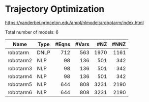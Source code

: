 # Trajectory Optimization

https://vanderbei.princeton.edu/ampl/nlmodels/robotarm/index.html

Total number of models:   6

| Name      | Type | #Eqns | #Vars | #NZ  | #NNZ |
|-----------|------|------:|------:|-----:|-----:|
| robotarm  | DNLP | 712   | 563   | 1970 | 1161 |
| robotarm2 | NLP  | 98    | 136   | 501  | 342  |
| robotarm3 | NLP  | 98    | 136   | 501  | 342  |
| robotarm4 | NLP  | 98    | 136   | 501  | 342  |
| robotarm5 | NLP  | 644   | 808   | 3231 | 2190 |
| robotarm6 | NLP  | 644   | 808   | 3231 | 2190 |
